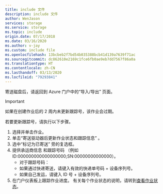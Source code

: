 ```yaml
---
title: include 文件
description: include 文件
author: WenJason
services: storage
ms.service: storage
ms.topic: include
origin.date: 07/17/2018
ms.date: 03/16/2020
ms.author: v-jay
ms.custom: include file
ms.openlocfilehash: 13bcbeb2f7bd54b035388bcb41d139a7639f71ac
ms.sourcegitcommit: dc862610e2169c1fce6fb0ae9eb7dd7567f86a0a
ms.translationtype: HT
ms.contentlocale: zh-CN
ms.lasthandoff: 03/13/2020
ms.locfileid: "79293841"
---
```

寄送磁盘后，请返回到 Azure 门户中的“导入/导出”  页面。 

> [!IMPORTANT] 
> 如果在创建作业后的 2 周内未更新跟踪号，该作业会过期。 

若要更新跟踪号，请执行以下步骤。
 
1. 选择并单击作业。
2. 单击“寄送驱动器后更新作业状态和跟踪信息”  。 
3. 选中“标记为已寄送”  旁的复选框。
4. 提供承运商信息  和跟踪号码  （例如 ID:000000000000000000;SN:00000000000000）。
    - 对于跟踪号码：
    - 如果通过快递寄送，请键入有效的快递单号码 + 设备序列号。
    - 如果自己发运，请键入 ID 号 + 设备序列号。
5. 在门户仪表板上跟踪作业进度。 有关每个作业状态的说明，请转到[查看作业状态](../articles/storage/common/storage-import-export-view-drive-status.md)。
